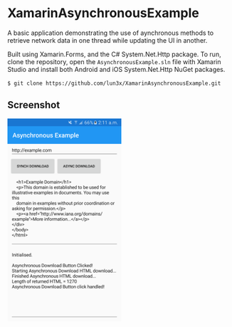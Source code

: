 # XamarinAsynchronousExample

A basic application demonstrating the use of aynchronous methods to retrieve network data in one thread while updating the UI in another.

Built using Xamarin.Forms, and the C# System.Net.Http package. To run, clone the repository, open the `AsynchronousExample.sln` file with Xamarin Studio and install both Android and iOS System.Net.Http NuGet packages.

```
$ git clone https://github.com/lun3x/XamarinAsynchronousExample.git
```
## Screenshot
<img src="Screenshot.png" width="256">
